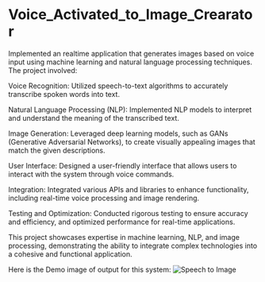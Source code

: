 # Voice_Activated_to_Image_Crearator

Implemented an realtime application that generates images based on voice input using machine learning and natural language processing techniques. The project involved:

Voice Recognition: Utilized speech-to-text algorithms to accurately transcribe spoken words into text.

Natural Language Processing (NLP): Implemented NLP models to interpret and understand the meaning of the transcribed text.

Image Generation: Leveraged deep learning models, such as GANs (Generative Adversarial Networks), to create visually appealing images that match the given descriptions.

User Interface: Designed a user-friendly interface that allows users to interact with the system through voice commands.

Integration: Integrated various APIs and libraries to enhance functionality, including real-time voice processing and image rendering.

Testing and Optimization: Conducted rigorous testing to ensure accuracy and efficiency, and optimized performance for real-time applications.

This project showcases expertise in machine learning, NLP, and image processing, demonstrating the ability to integrate complex technologies into a cohesive and functional application.

Here is the Demo image of output for this system:
![Speech to Image](https://github.com/psankarmidhil/Voice_Activated_Image_Creator/assets/111223199/003e80c4-755f-4ff6-9d78-a57b90d0d79b)

